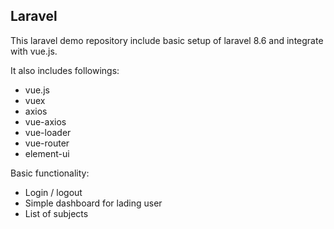 ## Laravel

This laravel demo repository include basic setup of laravel 8.6 and integrate with vue.js.

It also includes followings:

- vue.js
- vuex
- axios
- vue-axios
- vue-loader
- vue-router
- element-ui

Basic functionality:
- Login / logout
- Simple dashboard for lading user
- List of subjects
